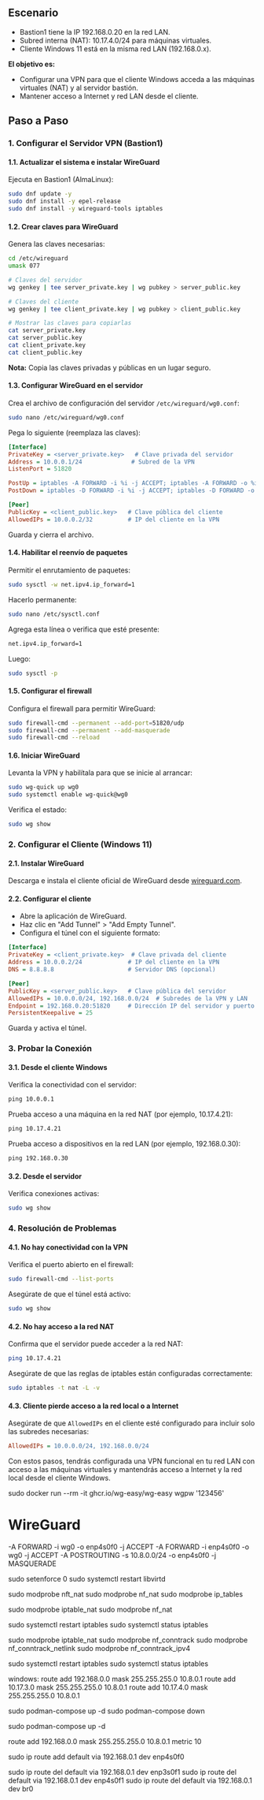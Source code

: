 ## Escenario
- Bastion1 tiene la IP 192.168.0.20 en la red LAN.
- Subred interna (NAT): 10.17.4.0/24 para máquinas virtuales.
- Cliente Windows 11 está en la misma red LAN (192.168.0.x).

**El objetivo es:**
- Configurar una VPN para que el cliente Windows acceda a las máquinas virtuales (NAT) y al servidor bastión.
- Mantener acceso a Internet y red LAN desde el cliente.

## Paso a Paso

### 1. Configurar el Servidor VPN (Bastion1)

#### 1.1. Actualizar el sistema e instalar WireGuard
Ejecuta en Bastion1 (AlmaLinux):

```bash
sudo dnf update -y
sudo dnf install -y epel-release
sudo dnf install -y wireguard-tools iptables
```

#### 1.2. Crear claves para WireGuard
Genera las claves necesarias:

```bash
cd /etc/wireguard
umask 077

# Claves del servidor
wg genkey | tee server_private.key | wg pubkey > server_public.key

# Claves del cliente
wg genkey | tee client_private.key | wg pubkey > client_public.key

# Mostrar las claves para copiarlas
cat server_private.key
cat server_public.key
cat client_private.key
cat client_public.key
```

**Nota:** Copia las claves privadas y públicas en un lugar seguro.

#### 1.3. Configurar WireGuard en el servidor
Crea el archivo de configuración del servidor `/etc/wireguard/wg0.conf`:

```bash
sudo nano /etc/wireguard/wg0.conf
```

Pega lo siguiente (reemplaza las claves):

```ini
[Interface]
PrivateKey = <server_private.key>   # Clave privada del servidor
Address = 10.0.0.1/24              # Subred de la VPN
ListenPort = 51820

PostUp = iptables -A FORWARD -i %i -j ACCEPT; iptables -A FORWARD -o %i -j ACCEPT; iptables -t nat -A POSTROUTING -o eth0 -j MASQUERADE
PostDown = iptables -D FORWARD -i %i -j ACCEPT; iptables -D FORWARD -o %i -j ACCEPT; iptables -t nat -D POSTROUTING -o eth0 -j MASQUERADE

[Peer]
PublicKey = <client_public.key>   # Clave pública del cliente
AllowedIPs = 10.0.0.2/32          # IP del cliente en la VPN
```
Guarda y cierra el archivo.

#### 1.4. Habilitar el reenvío de paquetes
Permitir el enrutamiento de paquetes:

```bash
sudo sysctl -w net.ipv4.ip_forward=1
```

Hacerlo permanente:

```bash
sudo nano /etc/sysctl.conf
```

Agrega esta línea o verifica que esté presente:

```bash
net.ipv4.ip_forward=1
```

Luego:

```bash
sudo sysctl -p
```

#### 1.5. Configurar el firewall
Configura el firewall para permitir WireGuard:

```bash
sudo firewall-cmd --permanent --add-port=51820/udp
sudo firewall-cmd --permanent --add-masquerade
sudo firewall-cmd --reload
```

#### 1.6. Iniciar WireGuard
Levanta la VPN y habilítala para que se inicie al arrancar:

```bash
sudo wg-quick up wg0
sudo systemctl enable wg-quick@wg0
```

Verifica el estado:

```bash
sudo wg show
```

### 2. Configurar el Cliente (Windows 11)

#### 2.1. Instalar WireGuard
Descarga e instala el cliente oficial de WireGuard desde [wireguard.com](https://www.wireguard.com/).

#### 2.2. Configurar el cliente
- Abre la aplicación de WireGuard.
- Haz clic en "Add Tunnel" > "Add Empty Tunnel".
- Configura el túnel con el siguiente formato:

```ini
[Interface]
PrivateKey = <client_private.key>  # Clave privada del cliente
Address = 10.0.0.2/24             # IP del cliente en la VPN
DNS = 8.8.8.8                     # Servidor DNS (opcional)

[Peer]
PublicKey = <server_public.key>   # Clave pública del servidor
AllowedIPs = 10.0.0.0/24, 192.168.0.0/24  # Subredes de la VPN y LAN
Endpoint = 192.168.0.20:51820     # Dirección IP del servidor y puerto
PersistentKeepalive = 25
```

Guarda y activa el túnel.

### 3. Probar la Conexión

#### 3.1. Desde el cliente Windows
Verifica la conectividad con el servidor:

```cmd
ping 10.0.0.1
```

Prueba acceso a una máquina en la red NAT (por ejemplo, 10.17.4.21):

```cmd
ping 10.17.4.21
```

Prueba acceso a dispositivos en la red LAN (por ejemplo, 192.168.0.30):

```cmd
ping 192.168.0.30
```

#### 3.2. Desde el servidor
Verifica conexiones activas:

```bash
sudo wg show
```

### 4. Resolución de Problemas

#### 4.1. No hay conectividad con la VPN
Verifica el puerto abierto en el firewall:

```bash
sudo firewall-cmd --list-ports
```

Asegúrate de que el túnel está activo:

```bash
sudo wg show
```

#### 4.2. No hay acceso a la red NAT
Confirma que el servidor puede acceder a la red NAT:

```bash
ping 10.17.4.21
```

Asegúrate de que las reglas de iptables están configuradas correctamente:

```bash
sudo iptables -t nat -L -v
```

#### 4.3. Cliente pierde acceso a la red local o a Internet
Asegúrate de que `AllowedIPs` en el cliente esté configurado para incluir solo las subredes necesarias:

```ini
AllowedIPs = 10.0.0.0/24, 192.168.0.0/24
```

Con estos pasos, tendrás configurada una VPN funcional en tu red LAN con acceso a las máquinas virtuales y mantendrás acceso a Internet y la red local desde el cliente Windows.




sudo docker run --rm -it ghcr.io/wg-easy/wg-easy wgpw '123456'


# WireGuard
-A FORWARD -i wg0 -o enp4s0f0 -j ACCEPT
-A FORWARD -i enp4s0f0 -o wg0 -j ACCEPT
-A POSTROUTING -s 10.8.0.0/24 -o enp4s0f0 -j MASQUERADE


sudo setenforce 0
sudo systemctl restart libvirtd

sudo modprobe nft_nat
sudo modprobe nf_nat
sudo modprobe ip_tables



sudo modprobe iptable_nat
sudo modprobe nf_nat


sudo systemctl restart iptables
sudo systemctl status iptables


sudo modprobe iptable_nat
sudo modprobe nf_conntrack
sudo modprobe nf_conntrack_netlink
sudo modprobe nf_conntrack_ipv4

sudo systemctl restart iptables
sudo systemctl status iptables


windows:
route add 192.168.0.0 mask 255.255.255.0 10.8.0.1
route add 10.17.3.0 mask 255.255.255.0 10.8.0.1
route add 10.17.4.0 mask 255.255.255.0 10.8.0.1


sudo podman-compose up -d
sudo podman-compose down


sudo podman-compose up -d


route add 192.168.0.0 mask 255.255.255.0 10.8.0.1 metric 10

sudo ip route add default via 192.168.0.1 dev enp4s0f0

sudo ip route del default via 192.168.0.1 dev enp3s0f1
sudo ip route del default via 192.168.0.1 dev enp4s0f1
sudo ip route del default via 192.168.0.1 dev br0

